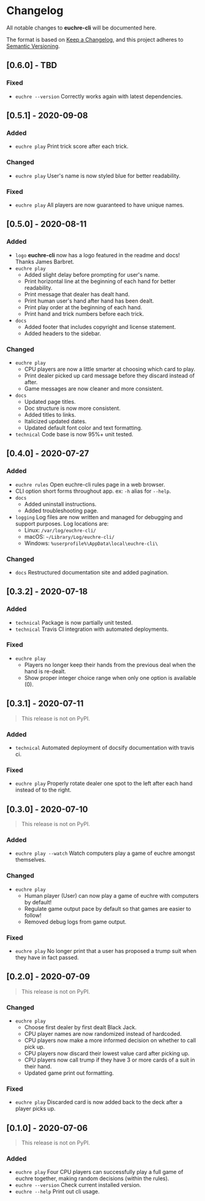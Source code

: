 # Changelog

All notable changes to **euchre-cli** will be documented here.

The format is based on
[Keep a Changelog](https://keepachangelog.com/en/1.0.0/ "Keep a Changelog"),
and this project adheres to
[Semantic Versioning](https://semver.org/spec/v2.0.0.html "Semantic Versioning").

## [0.6.0] - TBD

### Fixed

- `euchre --version` Correctly works again with latest dependencies.

## [0.5.1] - 2020-09-08

### Added

- `euchre play` Print trick score after each trick.

### Changed

- `euchre play` User's name is now styled blue for better readability.

### Fixed

- `euchre play` All players are now guaranteed to have unique names.

## [0.5.0] - 2020-08-11

### Added

- `logo` **euchre-cli** now has a logo featured in the readme and docs! Thanks James
    Barbret.
- `euchre play`
  - Added slight delay before prompting for user's name.
  - Print horizontal line at the beginning of each hand for better readability.
  - Print message that dealer has dealt hand.
  - Print human user's hand after hand has been dealt.
  - Print play order at the beginning of each hand.
  - Print hand and trick numbers before each trick.
- `docs`
  - Added footer that includes copyright and license statement.
  - Added headers to the sidebar.

### Changed

- `euchre play`
  - CPU players are now a little smarter at choosing which card to play.
  - Print dealer picked up card message before they discard instead of after.
  - Game messages are now cleaner and more consistent.
- `docs`
  - Updated page titles.
  - Doc structure is now more consistent.
  - Added titles to links.
  - Italicized updated dates.
  - Updated default font color and text formatting.
- `technical` Code base is now 95%+ unit tested.

## [0.4.0] - 2020-07-27

### Added

- `euchre rules` Open euchre-cli rules page in a web browser.
- CLI option short forms throughout app. ex: `-h` alias for `--help`.
- `docs`
  - Added uninstall instructions.
  - Added troubleshooting page.
- `logging` Log files are now written and managed for debugging and support
    purposes. Log locations are:
  - Linux: `/var/log/euchre-cli/`
  - macOS: `~/Library/Log/euchre-cli/`
  - Windows: `%userprofile%\AppData\local\euchre-cli\`

### Changed

- `docs` Restructured documentation site and added pagination.

## [0.3.2] - 2020-07-18

### Added

- `technical` Package is now partially unit tested.
- `technical` Travis CI integration with automated deployments.

### Fixed

- `euchre play`
  - Players no longer keep their hands from the previous deal when the hand is re-dealt.
  - Show proper integer choice range when only one option is available (0).

## [0.3.1] - 2020-07-11

> This release is not on PyPI.

### Added

- `technical` Automated deployment of docsify documentation with travis ci.

### Fixed

- `euchre play` Properly rotate dealer one spot to the left after each hand
    instead of to the right.

## [0.3.0] - 2020-07-10

> This release is not on PyPI.

### Added

- `euchre play --watch` Watch computers play a game of euchre amongst themselves.

### Changed

- `euchre play`
  - Human player (User) can now play a game of euchre with computers by default!
  - Regulate game output pace by default so that games are easier to follow!
  - Removed debug logs from game output.

### Fixed

- `euchre play` No longer print that a user has proposed a trump suit when
    they have in fact passed.

## [0.2.0] - 2020-07-09

> This release is not on PyPI.

### Changed

- `euchre play`
  - Choose first dealer by first dealt Black Jack.
  - CPU player names are now randomized instead of hardcoded.
  - CPU players now make a more informed decision on whether to call pick up.
  - CPU players now discard their lowest value card after picking up.
  - CPU players now call trump if they have 3 or more cards of a suit in their hand.
  - Updated game print out formatting.

### Fixed

- `euchre play` Discarded card is now added back to the deck after a player
    picks up.

## [0.1.0] - 2020-07-06

> This release is not on PyPI.

### Added

- `euchre play` Four CPU players can successfully play a full game of euchre
    together, making random decisions (within the rules).
- `euchre --version` Check current installed version.
- `euchre --help` Print out cli usage.
